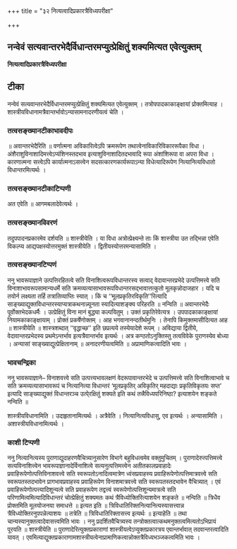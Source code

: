 +++
title = "३२ नित्यत्वादिप्रकारत्रैविध्यपरीक्षा"

+++


## नन्वेवं सत्यवान्तरभेदैर्विधान्तरमप्युत्प्रेक्षितुं शक्यमित्यत एवेत्युक्तम्

**नित्यत्वादिप्रकारत्रैविध्यपरीक्षा**

## **टीका**

नन्वेवं सत्यवान्तरभेदैर्विधान्तरमप्युत्प्रेक्षितुं शक्यमित्यत एवेत्युक्तम् । तत्रोपपादकाकाङ्क्षायां प्रोक्तमित्याह । शास्त्रीयविधानामत्रैवान्तर्भावोऽन्यासामनादरणीयत्वं चेति ।

### **तत्वसङ्ख्यानटीकाभावदीपः**

॥ अवान्तरभेदैरिति ॥ वर्णात्मना अविकारित्वेऽपि क्रमरूपेण तथात्वेनाविकारिविकाररूपैका विधा । अंशैराशुविनाशादिमत्त्वेऽप्यंशिनस्तदभाव इत्याशुविनाशादितदभावादि रूपा अंशांशिरूपा वा अपरा विधा । कारणात्मना सत्त्वेऽपि कार्यात्मनाऽसत्त्वेन सदसत्कारणकार्यरूपाऽन्या विधेत्यादिरूपेण नित्यानित्यविधातो विधान्तरमित्यर्थः ।

### **तत्वसङ्ख्यानटीकाटिप्पणी**

अत एवेति ॥ आगमबलादेवेत्यर्थः ।

### **तत्वसङ्ख्यानविवरणं**

तदुपपादनप्रकारमेव दर्शयति ॥ शास्त्रीयेति । या विधा अत्रोत्प्रेक्ष्यन्ते ताः किं शास्त्रीया उत तद्भिन्ना एवेति विकल्प्य आद्यपक्षस्योत्तरमुक्तं शास्त्रीयेति । द्वितीयस्योत्तरमन्यासामिति ।

### **तत्वसङ्ख्यानटिप्पणं**

ननु भावरूपाज्ञाने उत्पत्तिरहितत्वे सति विनाशित्वरूपविधान्तरस्य सत्वाद् वेदावान्तरप्रभेदे उत्पत्तिमत्त्वे सति विनाशाभावरूपसामान्यधर्मे सति क्रमव्यत्यासाभावरूपविधान्तरसद्भावात्तत्कुतो मूलकृन्नोदाजहार । यदि च तयोर्न लक्ष्यता तर्हि तत्रातिव्याप्तिः स्यात् । किं च ‘‘मूलप्रकृतिरविकृति’’रित्यादि साङ्ख्याद्युक्तविधान्तरस्याप्यत्राकथनान्न्यूनता स्यादित्याशङ्क्य परिहरति ॥ नन्विति ॥ अवान्तरभेदैः पूर्वोक्तभेदकधर्मैः । उत्प्रेक्षितुं विना मानं बुद्ध्या कल्पयितुम् । उक्तं प्रकृतिरेवेत्यत्र । उपपादकाकाङ्क्षायां नियामकाकाङ्क्षायाम् । प्रोक्तं प्रकर्षेणोक्तम् । आह भगवानानन्दतीर्थमुनिः । तेनापि किमुक्तमासीदित्यत आह ॥ शास्त्रीयेति ॥ शास्त्रशब्दात् ‘‘वृद्धाच्छ’’ इति छप्रत्यये तस्येयादेशे रूपम् । अविद्याया द्वितीये, वेदावान्तरप्रभेदस्य प्रथमेऽन्तर्भाव इत्यत्रैवान्तर्भाव इत्यर्थः । अत्र कण्ठतोऽनुक्तिस्तु तत्वविवेके पुराणस्येव बोध्या । अन्यासां साङ्ख्याद्युत्प्रेक्षितानाम् ॥ अनादरणीयत्वमिति ॥ अप्रामाणिकत्वादिति भावः ।

### **भावचन्द्रिका**

ननु भावरूपाज्ञाने– विनाशवत्त्वे सति उत्पत्त्यभावलक्षणं वेदरूपावान्तरभेदे च उत्पत्तिमत्त्वे सति विनाशित्वाभावे च सति क्रमव्यत्यासाभावरूपं च नित्यानित्या विधान्तरं ‘मूलप्रकृतिर् अविकृतिर् महदाद्याः प्रकृतिविकृतयः सप्त’ इत्यादि साङ्ख्याद्युक्तं विधान्तरञ्च उत्पे्रक्षितुं शक्यते इति कथं तत्त्रैविध्यपरिनिष्ठा? इत्याशयेन शङ्कते नन्विति ॥

शास्त्रीयविधानामिति । उदाहृतानामित्यर्थः । अत्रैवेति । नित्यानित्यविधासु, एव इत्यर्थः । अन्यासामिति । अशास्त्रीयविधानामित्यर्थः ।

### **काशी टिप्पणी**

ननु नित्यानित्यस्य पुराणाद्युदाहरणवैचित्र्यानुसारेण विभागे बहुविधत्वमेव वक्तुमुचितम् । पुराणादेरुत्पत्तिमत्त्वे सत्यविनाशित्त्वेन भावरूपाज्ञानादेर्विनाशित्वे सत्यनुत्पत्तिमत्त्वेन अतीतकालप्रवाहादेः प्रवाहिरूपेणोत्पत्तिविनाशवत्त्वे सति स्वरूपतोऽनादित्वमात्रेण ध्वंसप्रवाहस्य प्रवाहिरूपेणोत्पत्तिमात्रवत्त्वे सति स्वरूपतस्तदभावेन प्रागभावप्रवाहस्य प्रवाहिरूपेण विनाशमात्रवत्त्वे सति स्वरूपतस्तदभावेन वैचित्र्यात् । एवं प्रवाहिरूपेणोत्पत्त्यादिशून्यत्वे सति प्रवाहरूपेण तद्वत्त्वं स्वरूपेणोत्पत्तिशून्यमात्रत्वे सति परिणामित्वमित्यादिविधान्तरं चोत्प्रेक्षितुं शक्यमतः कथं त्रैविध्योक्तिरित्याशयेन शङ्कते ॥ नन्विति ॥ त्रिधैव प्रोक्तमिति मूलयोजनया समाधत्ते ॥ इत्यत इति ॥ त्रिविधातिरिक्तनित्यानित्यस्यासत्त्वान्न त्रैविध्योक्तिरनुपपन्नेत्याशयः ॥ तत्रेति ॥ त्रिविधातिरिक्तासत्त्व इत्यर्थः ॥ इत्याहेति ॥ तथा चान्यस्यानुक्तत्वादेवासत्त्वमिति भावः । ननु प्रदर्शितवैचित्र्यस्य तन्त्रोक्तत्वात्कथमनुक्तत्वमित्यतोऽभिप्रायं पूरयति ॥ शास्त्रीयेति ॥ पुराणादेरित्युक्तप्रकाराणां शास्त्रीयत्वेऽप्युक्तप्रकारत्रय एवान्तर्भावात् तदवान्तरत्वादिति यावत् । एवमित्याद्युक्तप्रकाराणामशास्त्रीयत्वेनाप्रामाणिकत्वान्नोक्तत्रैविध्यभञ्जकत्वमिति भावः ।

